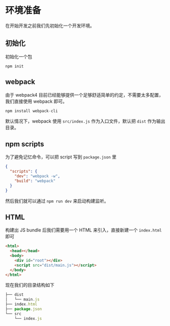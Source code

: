 # 环境准备

在开始开发之前我们先初始化一个开发环境。

## 初始化

初始化一个包

```
npm init
```

## webpack

由于 webpack4 目前已经能够提供一个足够舒适简单的约定，不需要太多配置，我们直接使用 webpack 即可。

```js
npm install webpack-cli
```

默认情况下，webpack 使用 `src/index.js` 作为入口文件，默认把 `dist` 作为输出目录。

## npm scripts

为了避免记忆命令，可以把 script 写到 `package.json` 里

```json
{
  "scripts": {
    "dev": "webpack -w",
    "build": "webpack"
  }
}
```

然后我们就可以通过 `npm run dev` 来启动构建监听。

## HTML

构建出 JS bundle 后我们需要用一个 HTML 来引入，直接新建一个 `index.html` 即可

```html
<html>
  <head></head>
  <body>
    <div id="root"></div>
    <script src="dist/main.js"></script>
  </body>
</html>
```

现在我们的目录结构如下

```js
├── dist
│   └── main.js
├── index.html
├── package.json
└── src
    └── index.js
```



